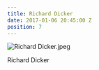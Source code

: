 ```yaml
---
title: Richard Dicker
date: 2017-01-06 20:45:00 Z
position: 7
---
```


![Richard Dicker.jpeg](/uploads/Richard%20Dicker.jpeg)

Richard Dicker